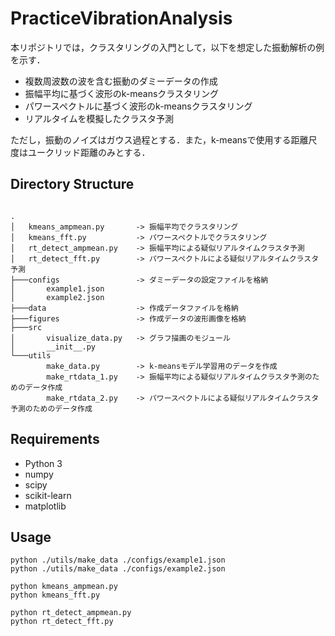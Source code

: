 # PracticeVibrationAnalysis

本リポジトリでは，クラスタリングの入門として，以下を想定した振動解析の例を示す．
- 複数周波数の波を含む振動のダミーデータの作成
- 振幅平均に基づく波形のk-meansクラスタリング
- パワースペクトルに基づく波形のk-meansクラスタリング
- リアルタイムを模擬したクラスタ予測

ただし，振動のノイズはガウス過程とする．また，k-meansで使用する距離尺度はユークリッド距離のみとする．

## Directory Structure

```

.
│   kmeans_ampmean.py       -> 振幅平均でクラスタリング
│   kmeans_fft.py           -> パワースペクトルでクラスタリング
│   rt_detect_ampmean.py    -> 振幅平均による疑似リアルタイムクラスタ予測
│   rt_detect_fft.py        -> パワースペクトルによる疑似リアルタイムクラスタ予測
├───configs                 -> ダミーデータの設定ファイルを格納
│       example1.json
│       example2.json
├───data                    -> 作成データファイルを格納
├───figures                 -> 作成データの波形画像を格納
├───src
│       visualize_data.py   -> グラフ描画のモジュール
│       __init__.py
└───utils
        make_data.py        -> k-meansモデル学習用のデータを作成
        make_rtdata_1.py    -> 振幅平均による疑似リアルタイムクラスタ予測のためのデータ作成
        make_rtdata_2.py    -> パワースペクトルによる疑似リアルタイムクラスタ予測のためのデータ作成
```

## Requirements

- Python 3
- numpy
- scipy
- scikit-learn
- matplotlib

## Usage

```
python ./utils/make_data ./configs/example1.json
python ./utils/make_data ./configs/example2.json

python kmeans_ampmean.py
python kmeans_fft.py

python rt_detect_ampmean.py
python rt_detect_fft.py
```
